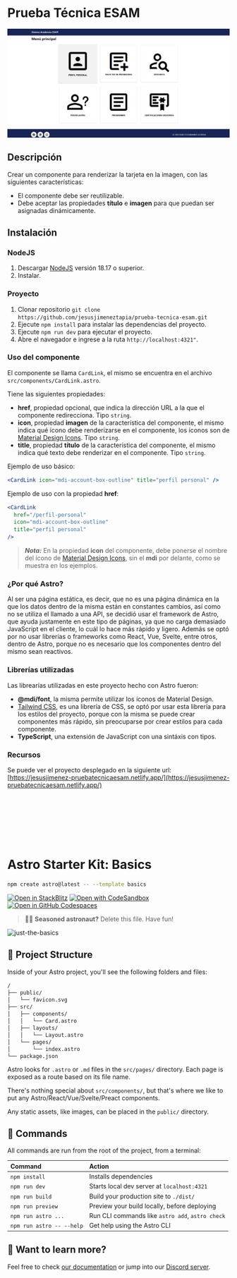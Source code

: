 # Prueba Técnica ESAM

![Cover](/assets/cover.png)

## Descripción

Crear un componente para renderizar la tarjeta en la imagen, con las siguientes características:

- El componente debe ser reutilizable.
- Debe aceptar las propiedades **título** e **imagen** para que puedan ser asignadas dinámicamente.

## Instalación

### NodeJS

1. Descargar [NodeJS](https://nodejs.org/en/download/package-manager) versión 18.17 o superior.
2. Instalar.

### Proyecto

1. Clonar repositorio `git clone https://github.com/jesusjimeneztapia/prueba-tecnica-esam.git`
2. Ejecute `npm install` para instalar las dependencias del proyecto.
3. Ejecute `npm run dev` para ejecutar el proyecto.
4. Abre el navegador e ingrese a la ruta `http://localhost:4321"`.

### Uso del componente

El componente se llama `CardLink`, el mismo se encuentra en el archivo `src/components/CardLink.astro`.

Tiene las siguientes propiedades:

- **href**, propiedad opcional, que indica la dirección URL a la que el componente redirecciona. Tipo `string`.
- **icon**, propiedad **imagen** de la característica del componente, el mismo indica qué ícono debe renderizarse en el componente, los íconos son de [Material Design Icons](https://pictogrammers.com/library/mdi/). Tipo `string`.
- **title**, propiedad **título** de la característica del componente, el mismo indica qué texto debe renderizar en el componente. Tipo `string`.

Ejemplo de uso básico:

```jsx
<CardLink icon="mdi-account-box-outline" title="perfil personal" />
```

Ejemplo de uso con la propiedad **href**:

```jsx
<CardLink
  href="/perfil-personal"
  icon="mdi-account-box-outline"
  title="perfil personal"
/>
```

> **_Nota:_** En la propiedad **icon** del componente, debe ponerse el nombre del ícono de [Material Design Icons](https://pictogrammers.com/library/mdi/), sin el **mdi** por delante, como se muestra en los ejemplos.

### ¿Por qué Astro?

Al ser una página estática, es decir, que no es una página dinámica en la que los datos dentro de la misma están en constantes cambios, así como no se utiliza el llamado a una API, se decidió usar el framework de Astro, que ayuda justamente en este tipo de páginas, ya que no carga demasiado JavaScript en el cliente, lo cuál lo hace más rápido y ligero. Además se optó por no usar librerías o frameworks como React, Vue, Svelte, entre otros, dentro de Astro, porque no es necesario que los componentes dentro del mismo sean reactivos.

### Librerías utilizadas

Las librearías utilizadas en este proyecto hecho con Astro fueron:

- **@mdi/font**, la misma permite utilizar los íconos de Material Design.
- [Tailwind CSS](https://tailwindcss.com/), es una librería de CSS, se optó por usar esta librería para los estilos del proyecto, porque con la misma se puede crear componentes más rápido, sin preocuparse por crear estilos para cada componente.
- **TypeScript**, una extensión de JavaScript con una sintáxis con tipos.

### Recursos

Se puede ver el proyecto desplegado en la siguiente url: [https://jesusjimenez-pruebatecnicaesam.netlify.app/](https://jesusjimenez-pruebatecnicaesam.netlify.app/)

<br /><br /><br /><br /><br /><br />

# Astro Starter Kit: Basics

```sh
npm create astro@latest -- --template basics
```

[![Open in StackBlitz](https://developer.stackblitz.com/img/open_in_stackblitz.svg)](https://stackblitz.com/github/withastro/astro/tree/latest/examples/basics)
[![Open with CodeSandbox](https://assets.codesandbox.io/github/button-edit-lime.svg)](https://codesandbox.io/p/sandbox/github/withastro/astro/tree/latest/examples/basics)
[![Open in GitHub Codespaces](https://github.com/codespaces/badge.svg)](https://codespaces.new/withastro/astro?devcontainer_path=.devcontainer/basics/devcontainer.json)

> 🧑‍🚀 **Seasoned astronaut?** Delete this file. Have fun!

![just-the-basics](https://github.com/withastro/astro/assets/2244813/a0a5533c-a856-4198-8470-2d67b1d7c554)

## 🚀 Project Structure

Inside of your Astro project, you'll see the following folders and files:

```text
/
├── public/
│   └── favicon.svg
├── src/
│   ├── components/
│   │   └── Card.astro
│   ├── layouts/
│   │   └── Layout.astro
│   └── pages/
│       └── index.astro
└── package.json
```

Astro looks for `.astro` or `.md` files in the `src/pages/` directory. Each page is exposed as a route based on its file name.

There's nothing special about `src/components/`, but that's where we like to put any Astro/React/Vue/Svelte/Preact components.

Any static assets, like images, can be placed in the `public/` directory.

## 🧞 Commands

All commands are run from the root of the project, from a terminal:

| Command                   | Action                                           |
| :------------------------ | :----------------------------------------------- |
| `npm install`             | Installs dependencies                            |
| `npm run dev`             | Starts local dev server at `localhost:4321`      |
| `npm run build`           | Build your production site to `./dist/`          |
| `npm run preview`         | Preview your build locally, before deploying     |
| `npm run astro ...`       | Run CLI commands like `astro add`, `astro check` |
| `npm run astro -- --help` | Get help using the Astro CLI                     |

## 👀 Want to learn more?

Feel free to check [our documentation](https://docs.astro.build) or jump into our [Discord server](https://astro.build/chat).
